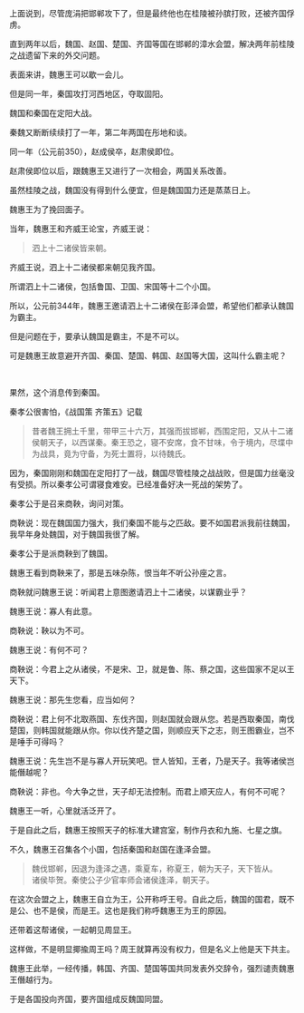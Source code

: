 <p>上面说到，尽管庞涓把邯郸攻下了，但是最终他也在桂陵被孙膑打败，还被齐国俘虏。</p><p>直到两年以后，魏国、赵国、楚国、齐国等国在邯郸的漳水会盟，解决两年前桂陵之战遗留下来的外交问题。</p><p>表面来讲，魏惠王可以歇一会儿。</p><p>但是同一年，秦国攻打河西地区，夺取固阳。</p><p>魏国和秦国在定阳大战。</p><p>秦魏又断断续续打了一年，第二年两国在彤地和谈。</p><p>同一年（公元前350），赵成侯卒，赵肃侯即位。</p><p>赵肃侯即位以后，跟魏惠王又进行了一次相会，两国关系改善。</p><p>虽然桂陵之战，魏国没有得到什么便宜，但是魏国国力还是蒸蒸日上。</p><p>魏惠王为了挽回面子。</p><p>当年，魏惠王和齐威王论宝，齐威王说：</p><blockquote>泗上十二诸侯皆来朝。</blockquote><p>齐威王说，泗上十二诸侯都来朝见我齐国。</p><p>所谓泗上十二诸侯，包括鲁国、卫国、宋国等十二个小国。</p><p>所以，公元前344年，魏惠王邀请泗上十二诸侯在彭泽会盟，希望他们都承认魏国为霸主。</p><p>但是问题在于，要承认魏国是霸主，不是不可以。</p><p>可是魏惠王故意避开齐国、秦国、楚国、韩国、赵国等大国，这叫什么霸主呢？</p><p><br></p><p>果然，这个消息传到秦国。</p><p>秦孝公很害怕，《战国策 齐策五》记载</p><blockquote>昔者魏王拥土千里，带甲三十六万，其强而拔邯郸，西围定阳，又从十二诸侯朝天子，以西谋秦。秦王恐之，寝不安席，食不甘味，令于境内，尽堞中为战具，竟为守备，为死士置将，以待魏氏。</blockquote><p>因为，秦国刚刚和魏国在定阳打了一战，魏国尽管桂陵之战战败，但是国力丝毫没有受损。所以秦孝公可谓寝食难安。已经准备好决一死战的架势了。</p><p>秦孝公于是召来商鞅，询问对策。</p><p>商鞅说：现在魏国国力强大，我们秦国不能与之匹敌。要不如国君派我前往魏国，我早年身处魏国，对于魏国我很了解。</p><p>秦孝公于是派商鞅到了魏国。</p><p>魏惠王看到商鞅来了，那是五味杂陈，恨当年不听公孙座之言。</p><p>商鞅就问魏惠王说：听闻君上意图邀请泗上十二诸侯，以谋霸业乎？</p><p>魏惠王说：寡人有此意。</p><p>商鞅说：鞅以为不可。</p><p>魏惠王说：有何不可？</p><p>商鞅说：今君上之从诸侯，不是宋、卫，就是鲁、陈、蔡之国，这些国家不足以王天下。</p><p>魏惠王说：那先生您看，应当如何？</p><p>商鞅说：君上何不北取燕国、东伐齐国，则赵国就会跟从您。若是西取秦国，南伐楚国，则韩国就能跟从你。你以伐齐楚之国，则顺应天下之志，则王图霸业，岂不是唾手可得吗？</p><p>魏惠王说：先生岂不是与寡人开玩笑吧。世人皆知，王者，乃是天子。我等诸侯岂能僭越呢？</p><p>商鞅说：非也。今大争之世，天子却无法控制。而君上顺天应人，有何不可呢？</p><p>魏惠王一听，心里就活泛开了。</p><p>于是自此之后，魏惠王按照天子的标准大建宫室，制作丹衣和九施、七星之旗。</p><p>不久，魏惠王召集各个小国，包括秦国和赵国在逢泽会盟。</p><blockquote>魏伐邯郸，因退为逢泽之遇，乘夏车，称夏王，朝为天子，天下皆从。<br>诸侯毕贺。秦使公子少官率师会诸侯逢泽，朝天子。</blockquote><p>在这次会盟之上，魏惠王自立为王，公开称呼王号。自此之后，魏国的国君，既不是公、也不是侯，而是王。这也是我们称呼魏惠王为王的原因。</p><p>还带着这帮诸侯，一起朝见周显王。</p><p>这样做，不是明显揶揄周王吗？周王就算再没有权力，但是名义上他是天下共主。</p><p>魏惠王此举，一经传播，韩国、齐国、楚国等国共同发表外交辞令，强烈谴责魏惠王僭越行为。</p><p>于是各国投向齐国，要齐国组成反魏国同盟。</p>